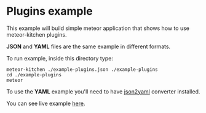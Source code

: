 Plugins example
===============

This example will build simple meteor application that shows how to use meteor-kitchen plugins.

**JSON** and **YAML** files are the same example in different formats.

To run example, inside this directory type:

```
meteor-kitchen ./example-plugins.json ./example-plugins
cd ./example-plugins
meteor
```

To use the **YAML** example you'll need to have <a href="https://www.npmjs.com/package/json2yaml" target="_blank">json2yaml</a> converter installed.

You can see live example <a href="http://generator-plugins.meteor.com" target="_blank">here</a>.
